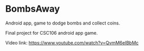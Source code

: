 # BombsAway
Android app, game to dodge bombs and collect coins.

Final project for CSC106 android app game.

Video link: https://www.youtube.com/watch?v=QvmM6eIBbMc

